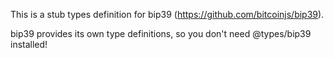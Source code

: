 This is a stub types definition for bip39 (https://github.com/bitcoinjs/bip39).

bip39 provides its own type definitions, so you don't need @types/bip39 installed!